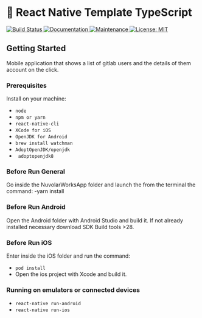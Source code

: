 # :space_invader: React Native Template TypeScript

<p>
  <a href="https://travis-ci.org/react-native-community/react-native-template-typescript">
    <img alt="Build Status" src="https://img.shields.io/travis/react-native-community/react-native-template-typescript.svg" target="_blank" />
  </a>
  <a href="https://github.com/react-native-community/react-native-template-typescript#readme">
    <img alt="Documentation" src="https://img.shields.io/badge/documentation-yes-brightgreen.svg" target="_blank" />
  </a>
  <a href="https://github.com/react-native-community/react-native-template-typescript/graphs/commit-activity">
    <img alt="Maintenance" src="https://img.shields.io/badge/Maintained%3F-yes-green.svg" target="_blank" />
  </a>
  <a href="https://github.com/react-native-community/react-native-template-typescript/blob/master/LICENSE">
    <img alt="License: MIT" src="https://img.shields.io/badge/License-MIT-yellow.svg" target="_blank" />
  </a>
</p>

## Getting Started
Mobile application that shows a list of gitlab users and the details of them account on the click.
### Prerequisites

Install on your machine:
- `node`
- `npm or yarn`
- `react-native-cli`
- `XCode for iOS`
- `OpenJDK for Android`
- `brew install watchman`
-  `AdoptOpenJDK/openjdk`
- ` adoptopenjdk8`
### Before Run General
Go inside the NuvolarWorksApp folder and launch the from the terminal the command:
-yarn install

### Before Run Android
Open the Android folder with Android Studio and build it.
If not already installed necessary download SDK Build tools >28.

### Before Run iOS
Enter inside the iOS folder and run the command:
- `pod install  `
- Open the ios project with Xcode and build it.

### Running on emulators or connected devices 

- `react-native run-android`
- `react-native run-ios`
